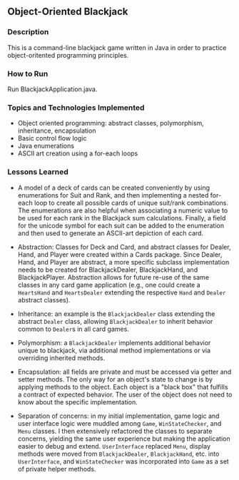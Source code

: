 ## Object-Oriented Blackjack

### Description
This is a command-line blackjack game written in Java in order to practice object-oritented programming principles.

### How to Run
Run BlackjackApplication.java.

### Topics and Technologies Implemented
* Object oriented programming: abstract classes, polymorphism, inheritance, encapsulation
* Basic control flow logic
* Java enumerations
* ASCII art creation using a for-each loops

### Lessons Learned
* A model of a deck of cards can be created conveniently by using enumerations for Suit and Rank, and then implementing a nested for-each loop to create all possible cards of unique suit/rank combinations. The enumerations are also helpful when associating a numeric value to be used for each rank in the Blackjack sum calculations. Finally, a field for the unicode symbol for each suit can be added to the enumeration and then used to generate an ASCII-art depiction of each card.

* Abstraction: Classes for Deck and Card, and abstract classes for Dealer, Hand, and Player were created within a Cards package. Since Dealer, Hand, and Player are abstract, a more specific subclass implementation needs to be created for BlackjackDealer, BlackjackHand, and BlackjackPlayer. Abstraction allows for future re-use of the same classes in any card game application (e.g., one could create a `HeartsHand` and `HeartsDealer` extending the respective `Hand` and `Dealer` abstract classes). 

* Inheritance: an example is the `BlackjackDealer` class extending the abstract `Dealer` class, allowing `BlackjackDealer` to inherit behavior common to `Dealer`s in all card games.

* Polymorphism: a `BlackjackDealer` implements additional behavior unique to blackjack, via additional method implementations or via overriding inherited methods.

* Encapsulation: all fields are private and must be accessed via getter and setter methods. The only way for an object's state to change is by applying methods to the object. Each object is a "black box" that fulfills a contract of expected behavior. The user of the object does not need to know about the specific implementation.

* Separation of concerns: in my initial implementation, game logic and user interface logic were muddled among `Game`, `WinStateChecker`, and `Menu` classes.  I then extensively refactored the classes to separate concerns, yielding the same user experience but making the application easier to debug and extend. `UserInterface` replaced `Menu`, display methods were moved from `BlackjackDealer`, `BlackjackHand`, etc. into `UserInterface`, and `WinStateChecker` was incorporated into `Game` as a set of private helper methods.